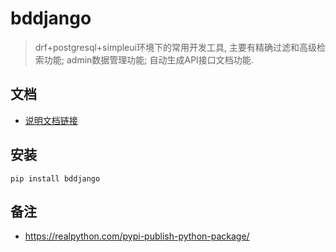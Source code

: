 # bddjango
> drf+postgresql+simpleui环境下的常用开发工具, 
> 主要有精确过滤和高级检索功能; admin数据管理功能; 自动生成API接口文档功能.

## 文档
- [说明文档链接](https://www.bodexiong.vip/mkdocs/ "跳转到...")

## 安装  

```
pip install bddjango
```

## 备注

- https://realpython.com/pypi-publish-python-package/

